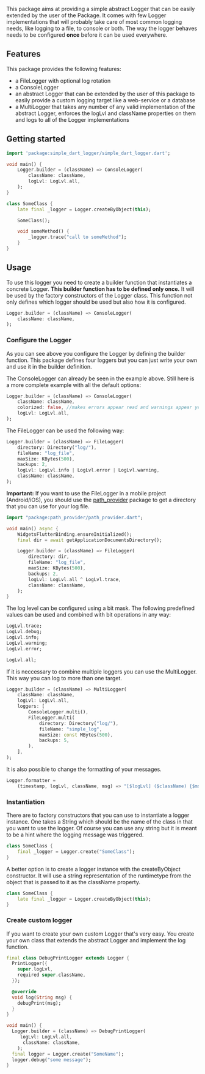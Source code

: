 This package aims at providing a simple abstract Logger that can be easily
extended by the user of the Package. It comes with few Logger implementations
that will probably take care of most common logging needs, like logging to a file,
to console or both. The way the logger behaves needs to be configured __once__
before it can be used everywhere.

## Features

This package provides the following features:

- a FileLogger with optional log rotation
- a ConsoleLogger
- an abstract Logger that can be extended by the user of this package to easily 
provide a custom logging target like a web-service or a database
- a MultiLogger that takes any number of any valid implementation of the abstract Logger,
enforces the logLvl and className properties on them and logs to all of the Logger implementations

## Getting started

```dart 
import 'package:simple_dart_logger/simple_dart_logger.dart';

void main() {
    Logger.builder = (className) => ConsoleLogger(
        className: className,
        logLvl: LogLvl.all,
    );
}

class SomeClass {
    late final _logger = Logger.createByObject(this);

    SomeClass();

    void someMethod() {
        _logger.trace("call to someMethod");
    }
}
```

## Usage

To use this logger you need to create a builder function that instantiates a concrete Logger.
__This builder function has to be defined only once.__ It will be used by the factory constructors
of the Logger class. This function not only defines which logger should be used but also how it 
is configured.

```dart 
Logger.builder = (className) => ConsoleLogger(
    className: className,
);
```

### Configure the Logger 

As you can see above you configure the Logger by defining the builder function. 
This package defines four loggers but you can just write your own and use it in the builder
definition.

The ConsoleLogger can already be seen in the example above. 
Still here is a more complete example with all the default options:

```dart
Logger.builder = (className) => ConsoleLogger(
    className: className,
    colorized: false, //makes errors appear read and warnings appear yellow if the Terminal supports it
    logLvl: LogLvl.all,
);
```

The FileLogger can be used the following
way:

```dart 
Logger.builder = (className) => FileLogger(
    directory: Directory("log/"),
    fileName: "log_file",
    maxSize: KBytes(500),
    backups: 2,
    logLvl: LogLvl.info | LogLvl.error | LogLvl.warning,
    className: className,
);
```
__Important:__ If you want to use the FileLogger in a mobile project (Android/iOS),
you should use the [path_provider](https://pub.dev/packages/path_provider) package to get a directory that you can use for 
your log file.

```dart
import "package:path_provider/path_provider.dart";

void main() async {
    WidgetsFlutterBinding.ensureInitialized();
    final dir = await getApplicationDocumentsDirectory();

    Logger.builder = (className) => FileLogger(
        directory: dir,
        fileName: "log_file",
        maxSize: KBytes(500),
        backups: 2,
        logLvl: LogLvl.all ^ LogLvl.trace,
        className: className,
    );
}
```

The log level can be configured using a bit mask. The following predefined values
can be used and combined with bit operations in any way:

```dart 
LogLvl.trace;
LogLvl.debug;
LogLvl.info;
LogLvl.warning;
LogLvl.error;

LogLvl.all;
```

If it is neccessary to combine multiple loggers you can use the MultiLogger.
This way you can log to more than one target.

```dart 
Logger.builder = (className) => MultiLogger(
    className: className,
    logLvl: LogLvl.all,
    loggers: [
        ConsoleLogger.multi(),
        FileLogger.multi(
            directory: Directory("log/"),
            fileName: "simple_log",
            maxSize: const MBytes(500),
            backups: 5,
        ),
    ],
);
```

It is also possible to change the formatting of your messages.

```dart 
Logger.formatter =
    (timestamp, logLvl, className, msg) => "[$logLvl] ($className) {$msg}";
```

### Instantiation

There are to factory constructors that you can use to instantiate a logger instance. 
One takes a String which should be the name of the class in that you want to use the logger.
Of course you can use any string but it is meant to be a hint where the logging message was
triggered.

```dart 
class SomeClass {
    final _logger = Logger.create("SomeClass");
}
```

A better option is to create a logger instance with the createByObject constructor. 
It will use a string representation of the runtimetype from the object that is passed to it 
as the className property.

```dart 
class SomeClass {
    late final _logger = Logger.createByObject(this);
}
```

### Create custom logger

If you want to create your own custom Logger that's very easy. You create your 
own class that extends the abstract Logger and implement the log function.

```dart 
final class DebugPrintLogger extends Logger {
  PrintLogger({
    super.logLvl,
    required super.className,
  });

  @override
  void log(String msg) {
    debugPrint(msg);
  }
}

void main() {
  Logger.builder = (className) => DebugPrintLogger(
     logLvl: LogLvl.all,
      className: className,
    );
  final logger = Logger.create("SomeName");    
  logger.debug("some message");
}
```

<!-- ## Additional information -->
